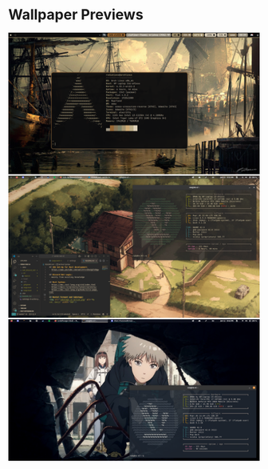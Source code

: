 # Wallpaper Previews

<img src="RadiationX-rice.png" alt=""/>
<img src="td-house-example.png" alt=""/>
<img src="td-maru-example.png" alt=""/>
